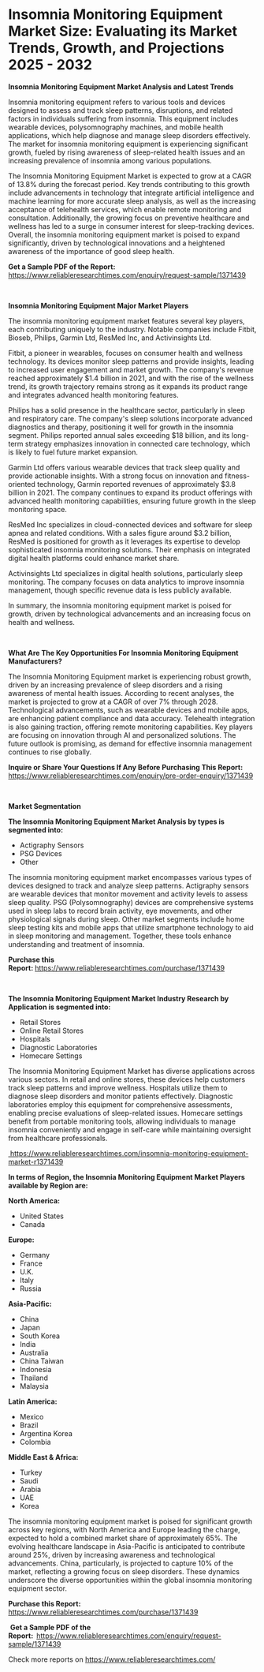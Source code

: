 <p><h1>Insomnia Monitoring Equipment Market Size: Evaluating its Market Trends, Growth, and Projections 2025 - 2032</h1></p><p><strong>Insomnia Monitoring Equipment Market Analysis and Latest Trends</strong></p>
<p><p>Insomnia monitoring equipment refers to various tools and devices designed to assess and track sleep patterns, disruptions, and related factors in individuals suffering from insomnia. This equipment includes wearable devices, polysomnography machines, and mobile health applications, which help diagnose and manage sleep disorders effectively. The market for insomnia monitoring equipment is experiencing significant growth, fueled by rising awareness of sleep-related health issues and an increasing prevalence of insomnia among various populations. </p><p>The Insomnia Monitoring Equipment Market is expected to grow at a CAGR of 13.8% during the forecast period. Key trends contributing to this growth include advancements in technology that integrate artificial intelligence and machine learning for more accurate sleep analysis, as well as the increasing acceptance of telehealth services, which enable remote monitoring and consultation. Additionally, the growing focus on preventive healthcare and wellness has led to a surge in consumer interest for sleep-tracking devices. Overall, the insomnia monitoring equipment market is poised to expand significantly, driven by technological innovations and a heightened awareness of the importance of good sleep health.</p></p>
<p><strong>Get a Sample PDF of the Report:&nbsp;</strong> <a href="https://www.reliableresearchtimes.com/enquiry/request-sample/1371439?utm_campaign=3281&utm_medium=2&utm_source=Github&utm_content=ia&utm_term=22032025&utm_id=insomnia-monitoring-equipment">https://www.reliableresearchtimes.com/enquiry/request-sample/1371439</a></p>
<p>&nbsp;</p>
<p><strong>Insomnia Monitoring Equipment Major Market Players</strong></p>
<p><p>The insomnia monitoring equipment market features several key players, each contributing uniquely to the industry. Notable companies include Fitbit, Bioseb, Philips, Garmin Ltd, ResMed Inc, and Activinsights Ltd.</p><p>Fitbit, a pioneer in wearables, focuses on consumer health and wellness technology. Its devices monitor sleep patterns and provide insights, leading to increased user engagement and market growth. The company's revenue reached approximately $1.4 billion in 2021, and with the rise of the wellness trend, its growth trajectory remains strong as it expands its product range and integrates advanced health monitoring features.</p><p>Philips has a solid presence in the healthcare sector, particularly in sleep and respiratory care. The company's sleep solutions incorporate advanced diagnostics and therapy, positioning it well for growth in the insomnia segment. Philips reported annual sales exceeding $18 billion, and its long-term strategy emphasizes innovation in connected care technology, which is likely to fuel future market expansion.</p><p>Garmin Ltd offers various wearable devices that track sleep quality and provide actionable insights. With a strong focus on innovation and fitness-oriented technology, Garmin reported revenues of approximately $3.8 billion in 2021. The company continues to expand its product offerings with advanced health monitoring capabilities, ensuring future growth in the sleep monitoring space.</p><p>ResMed Inc specializes in cloud-connected devices and software for sleep apnea and related conditions. With a sales figure around $3.2 billion, ResMed is positioned for growth as it leverages its expertise to develop sophisticated insomnia monitoring solutions. Their emphasis on integrated digital health platforms could enhance market share.</p><p>Activinsights Ltd specializes in digital health solutions, particularly sleep monitoring. The company focuses on data analytics to improve insomnia management, though specific revenue data is less publicly available.</p><p>In summary, the insomnia monitoring equipment market is poised for growth, driven by technological advancements and an increasing focus on health and wellness.</p></p>
<p>&nbsp;</p>
<p><strong>What Are The Key Opportunities For Insomnia Monitoring Equipment Manufacturers?</strong></p>
<p><p>The Insomnia Monitoring Equipment market is experiencing robust growth, driven by an increasing prevalence of sleep disorders and a rising awareness of mental health issues. According to recent analyses, the market is projected to grow at a CAGR of over 7% through 2028. Technological advancements, such as wearable devices and mobile apps, are enhancing patient compliance and data accuracy. Telehealth integration is also gaining traction, offering remote monitoring capabilities. Key players are focusing on innovation through AI and personalized solutions. The future outlook is promising, as demand for effective insomnia management continues to rise globally.</p></p>
<p><strong>Inquire or Share Your Questions If Any Before Purchasing This Report:</strong> <a href="https://www.reliableresearchtimes.com/enquiry/pre-order-enquiry/1371439?utm_campaign=3281&utm_medium=2&utm_source=Github&utm_content=ia&utm_term=22032025&utm_id=insomnia-monitoring-equipment">https://www.reliableresearchtimes.com/enquiry/pre-order-enquiry/1371439</a></p>
<p>&nbsp;</p>
<p><strong>Market Segmentation</strong></p>
<p><strong>The Insomnia Monitoring Equipment Market Analysis by types is segmented into:</strong></p>
<p><ul><li>Actigraphy Sensors</li><li>PSG Devices</li><li>Other</li></ul></p>
<p><p>The insomnia monitoring equipment market encompasses various types of devices designed to track and analyze sleep patterns. Actigraphy sensors are wearable devices that monitor movement and activity levels to assess sleep quality. PSG (Polysomnography) devices are comprehensive systems used in sleep labs to record brain activity, eye movements, and other physiological signals during sleep. Other market segments include home sleep testing kits and mobile apps that utilize smartphone technology to aid in sleep monitoring and management. Together, these tools enhance understanding and treatment of insomnia.</p></p>
<p><strong>Purchase this Report:&nbsp;</strong><a href="https://www.reliableresearchtimes.com/purchase/1371439?utm_campaign=3281&utm_medium=2&utm_source=Github&utm_content=ia&utm_term=22032025&utm_id=insomnia-monitoring-equipment">https://www.reliableresearchtimes.com/purchase/1371439</a></p>
<p>&nbsp;</p>
<p><strong>The Insomnia Monitoring Equipment Market Industry Research by Application is segmented into:</strong></p>
<p><ul><li>Retail Stores</li><li>Online Retail Stores</li><li>Hospitals</li><li>Diagnostic Laboratories</li><li>Homecare Settings</li></ul></p>
<p><p>The Insomnia Monitoring Equipment Market has diverse applications across various sectors. In retail and online stores, these devices help customers track sleep patterns and improve wellness. Hospitals utilize them to diagnose sleep disorders and monitor patients effectively. Diagnostic laboratories employ this equipment for comprehensive assessments, enabling precise evaluations of sleep-related issues. Homecare settings benefit from portable monitoring tools, allowing individuals to manage insomnia conveniently and engage in self-care while maintaining oversight from healthcare professionals.</p></p>
<p><a href="https://www.reliableresearchtimes.com/insomnia-monitoring-equipment-market-r1371439?utm_campaign=3281&utm_medium=2&utm_source=Github&utm_content=ia&utm_term=22032025&utm_id=insomnia-monitoring-equipment">&nbsp;https://www.reliableresearchtimes.com/insomnia-monitoring-equipment-market-r1371439</a></p>
<p><strong>In terms of Region, the Insomnia Monitoring Equipment Market Players available by Region are:</strong></p>
<p>
    <p> <strong> North America: </strong>
        <ul>
            <li>United States</li>
            <li>Canada</li>
        </ul>
        </p> 
    <p> <strong> Europe: </strong>
        <ul>
            <li>Germany</li>
            <li>France</li>
            <li>U.K.</li>
            <li>Italy</li>
            <li>Russia</li>
        </ul>
        </p> 
    <p> <strong> Asia-Pacific: </strong>
        <ul>
            <li>China</li>
            <li>Japan</li>
            <li>South Korea</li>
            <li>India</li>
            <li>Australia</li>
            <li>China Taiwan</li>
            <li>Indonesia</li>
            <li>Thailand</li>
            <li>Malaysia</li>
        </ul>
        </p> 
    <p> <strong> Latin America: </strong>
        <ul>
            <li>Mexico</li>
            <li>Brazil</li>
            <li>Argentina Korea</li>
            <li>Colombia</li>
        </ul>
        </p> 
    <p> <strong> Middle East & Africa: </strong>
        <ul>
            <li>Turkey</li>
            <li>Saudi</li>
            <li>Arabia</li>
            <li>UAE</li>
            <li>Korea</li>
        </ul>
    </p>
    </p>
<p><p>The insomnia monitoring equipment market is poised for significant growth across key regions, with North America and Europe leading the charge, expected to hold a combined market share of approximately 65%. The evolving healthcare landscape in Asia-Pacific is anticipated to contribute around 25%, driven by increasing awareness and technological advancements. China, particularly, is projected to capture 10% of the market, reflecting a growing focus on sleep disorders. These dynamics underscore the diverse opportunities within the global insomnia monitoring equipment sector.</p></p>
<p><strong>Purchase this Report: </strong><a href="https://www.reliableresearchtimes.com/purchase/1371439?utm_campaign=3281&utm_medium=2&utm_source=Github&utm_content=ia&utm_term=22032025&utm_id=insomnia-monitoring-equipment">https://www.reliableresearchtimes.com/purchase/1371439</a></p>
<p>&nbsp;<strong>Get a Sample PDF of the Report:&nbsp;&nbsp;</strong><a href="https://www.reliableresearchtimes.com/enquiry/request-sample/1371439?utm_campaign=3281&utm_medium=2&utm_source=Github&utm_content=ia&utm_term=22032025&utm_id=insomnia-monitoring-equipment">https://www.reliableresearchtimes.com/enquiry/request-sample/1371439</a></p>
<p><strong></strong></p>
<p>Check more reports on <a href="https://www.reliableresearchtimes.com/?utm_campaign=3281&utm_medium=2&utm_source=Github&utm_content=ia&utm_term=22032025&utm_id=insomnia-monitoring-equipment">https://www.reliableresearchtimes.com/</a></p>